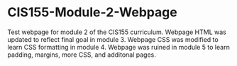 # CIS155-Module-2-Webpage
 Test webpage for module 2 of the CIS155 curriculum.
 Webpage HTML was updated to reflect final goal in module 3.
 Webpage CSS was modified to learn CSS formatting in module 4.
 Webpage was ruined in module 5 to learn padding, margins, more CSS, and additonal pages.